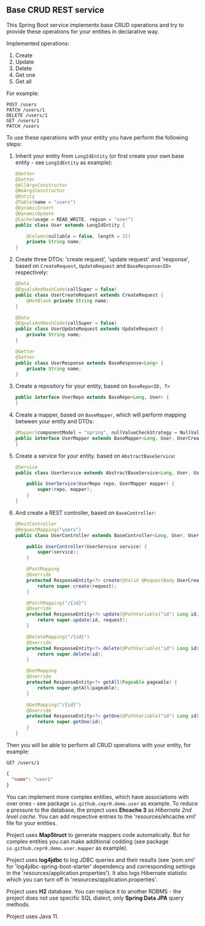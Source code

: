 ## Base CRUD REST service

This Spring Boot service implements base CRUD operations and try to provide these operations for your entities in declarative way.

Implemented operations:

1. Create
2. Update
3. Delete
4. Get one
5. Get all  

For example:

```http request
POST /users
PATCH /users/1
DELETE /users/1
GET /users/1
PATCH /users
```

To use these operations with your entity you have perform the following steps:

1. Inherit your entity from `LongIdEntity` (or first create your own base entity - see `LongIdEntity` as example):

    ```java
    @Getter
    @Setter
    @AllArgsConstructor
    @NoArgsConstructor
    @Entity
    @Table(name = "users")
    @DynamicInsert
    @DynamicUpdate
    @Cache(usage = READ_WRITE, region = "user")
    public class User extends LongIdEntity {
    
        @Column(nullable = false, length = 32)
        private String name;
    }
    ```
2. Create three DTOs: 'create request', 'update request' and 'response', 
based on `CreateRequest`, `UpdateRequest` and `BaseResponse<ID>` respectively:

    ```java
    @Data
    @EqualsAndHashCode(callSuper = false)
    public class UserCreateRequest extends CreateRequest {
        @NotBlank private String name;
    }
    
    @Data
    @EqualsAndHashCode(callSuper = false)
    public class UserUpdateRequest extends UpdateRequest {
        private String name;
    }
    
    @Getter
    @Setter
    public class UserResponse extends BaseResponse<Long> {
        private String name;
    }
    ```
            
3. Create a repository for your entity, based on `BaseRepo<ID, T>`

    ```java
    public interface UserRepo extends BaseRepo<Long, User> {
    }
    ```

4. Create a mapper, based on `BaseMapper`,  which will perform mapping between your entity and DTOs:

    ```java
    @Mapper(componentModel = "spring", nullValueCheckStrategy = NullValueCheckStrategy.ALWAYS)
    public interface UserMapper extends BaseMapper<Long, User, UserCreateRequest, UserUpdateRequest, UserResponse> {
    }
    ``` 

5. Create a service for your entity. based on `AbstractBaseService`:

    ```java
    @Service
    public class UserService extends AbstractBaseService<Long, User, UserCreateRequest, UserUpdateRequest, UserResponse> {
    
        public UserService(UserRepo repo, UserMapper mapper) {
            super(repo, mapper);
        }
    }
    ```
6. And create a REST controller, based on `BaseController`:

    ```java
    @RestController
    @RequestMapping("users")
    public class UserController extends BaseController<Long, User, UserCreateRequest, UserUpdateRequest, UserResponse> {
    
        public UserController(UserService service) {
            super(service);
        }
    
        @PostMapping
        @Override
        protected ResponseEntity<?> create(@Valid @RequestBody UserCreateRequest request) {
            return super.create(request);
        }
    
        @PatchMapping("/{id}")
        @Override
        protected ResponseEntity<?> update(@PathVariable("id") Long id, @Valid @RequestBody UserUpdateRequest request) {
            return super.update(id, request);
        }
    
        @DeleteMapping("/{id}")
        @Override
        protected ResponseEntity<?> delete(@PathVariable("id") Long id) {
            return super.delete(id);
        }
    
        @GetMapping
        @Override
        protected ResponseEntity<?> getAll(Pageable pageable) {
            return super.getAll(pageable);
        }
    
        @GetMapping("/{id}")
        @Override
        protected ResponseEntity<?> getOne(@PathVariable("id") Long id) {
            return super.getOne(id);
        }
    }
    ```

Then you will be able to perform all CRUD operations with your entity, for example:

```http request
GET /users/1
```     
```json
{
  "name": "user1"
}
```

You can implement more complex entities, which have associations with over ones - see package `io.github.cepr0.demo.user` as example.
To reduce a pressure to the database, the project uses **Ehcache 3** as _Hibernate 2nd level cache_. 
You can add respective entries to the 'resources/ehcache.xml' file for your entities.

Project uses **MapStruct** to generate mappers code automatically. 
But for complex entities you can make additional codding (see package `io.github.cepr0.demo.user.mapper` as example). 

Project uses **log4jdbc** to log JDBC queries and their results 
(see 'pom.xml' for 'log4jdbc-spring-boot-starter' dependency and corresponding settings in the 'resources/application.properties').
It also logs Hibernate statistic which you can turn off in 'resources/application.properties'.

Project uses **H2** database. You can replace it to another RDBMS - the project does not use specific SQL dialect, only **Spring Data JPA** query methods.  

Project uses Java 11.    